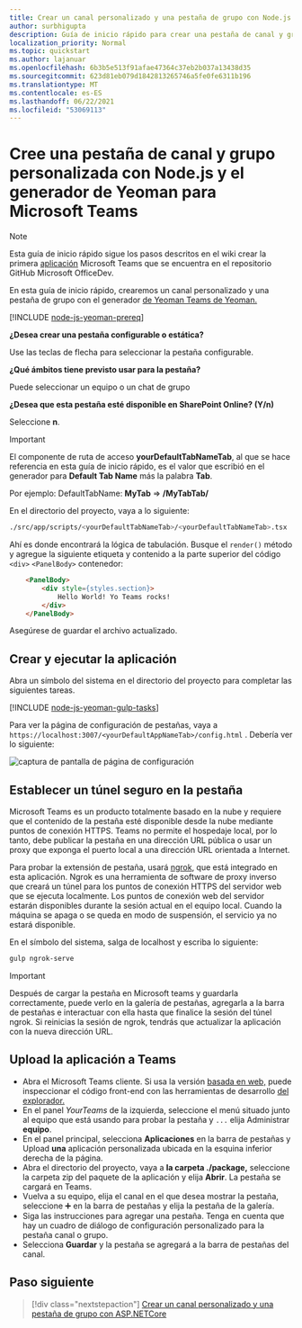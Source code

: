 ```yaml
---
title: Crear un canal personalizado y una pestaña de grupo con Node.js y el generador de Yeoman para Microsoft Teams
author: surbhigupta
description: Guía de inicio rápido para crear una pestaña de canal y grupo con el Generador de Yeoman para Microsoft Teams.
localization_priority: Normal
ms.topic: quickstart
ms.author: lajanuar
ms.openlocfilehash: 6b3b5e513f91afae47364c37eb2b037a13438d35
ms.sourcegitcommit: 623d81eb079d1842813265746a5fe0fe6311b196
ms.translationtype: MT
ms.contentlocale: es-ES
ms.lasthandoff: 06/22/2021
ms.locfileid: "53069113"
---
```

# <a name="create-a-custom-channel-and-group-tab-using-nodejs-and-the-yeoman-generator-for-microsoft-teams"></a>Cree una pestaña de canal y grupo personalizada con Node.js y el generador de Yeoman para Microsoft Teams

>[!NOTE]
>Esta guía de inicio rápido sigue los pasos descritos en el wiki crear la primera [aplicación](https://github.com/OfficeDev/generator-teams/wiki/Build-Your-First-Microsoft-Teams-App) Microsoft Teams que se encuentra en el repositorio GitHub Microsoft OfficeDev.

En esta guía de inicio rápido, crearemos un canal personalizado y una pestaña de grupo con el generador [de Yeoman Teams de Yeoman.](https://github.com/OfficeDev/generator-teams/)

[!INCLUDE [node-js-yeoman-prereq](~/includes/tabs/node-js-yeoman-prereq.md)]

**¿Desea crear una pestaña configurable o estática?**

Use las teclas de flecha para seleccionar la pestaña configurable.

**¿Qué ámbitos tiene previsto usar para la pestaña?**

Puede seleccionar un equipo o un chat de grupo

**¿Desea que esta pestaña esté disponible en SharePoint Online? (Y/n)** 

Seleccione **n**.

>[!IMPORTANT]
>El componente de ruta de acceso **yourDefaultTabNameTab**, al que se hace referencia en esta guía de inicio rápido, es el valor que escribió en el generador para **Default Tab Name** más la palabra **Tab**.
>
>Por ejemplo: DefaultTabName: **MyTab**  =>  **/MyTabTab/**

En el directorio del proyecto, vaya a lo siguiente:

```bash
./src/app/scripts/<yourDefaultTabNameTab>/<yourDefaultTabNameTab>.tsx
```

Ahí es donde encontrará la lógica de tabulación. Busque el `render()` método y agregue la siguiente etiqueta y contenido a la parte superior del código `<div>` `<PanelBody>` contenedor:

```html
    <PanelBody>
        <div style={styles.section}>
            Hello World! Yo Teams rocks!
        </div>
    </PanelBody>
```

Asegúrese de guardar el archivo actualizado.

## <a name="build-and-run-your-application"></a>Crear y ejecutar la aplicación

Abra un símbolo del sistema en el directorio del proyecto para completar las siguientes tareas.

[!INCLUDE [node-js-yeoman-gulp-tasks](~/includes/tabs/node-js-yeoman-gulp-tasks.md)]

Para ver la página de configuración de pestañas, vaya a `https://localhost:3007/<yourDefaultAppNameTab>/config.html` . Debería ver lo siguiente:

![captura de pantalla de página de configuración](~/assets/images/tab-images/configurationPage.png)

## <a name="establish-a-secure-tunnel-to-your-tab"></a>Establecer un túnel seguro en la pestaña

Microsoft Teams es un producto totalmente basado en la nube y requiere que el contenido de la pestaña esté disponible desde la nube mediante puntos de conexión HTTPS. Teams no permite el hospedaje local, por lo tanto, debe publicar la pestaña en una dirección URL pública o usar un proxy que exponga el puerto local a una dirección URL orientada a Internet.

Para probar la extensión de pestaña, usará [ngrok](https://ngrok.com/docs), que está integrado en esta aplicación. Ngrok es una herramienta de software de proxy inverso que creará un túnel para los puntos de conexión HTTPS del servidor web que se ejecuta localmente. Los puntos de conexión web del servidor estarán disponibles durante la sesión actual en el equipo local. Cuando la máquina se apaga o se queda en modo de suspensión, el servicio ya no estará disponible.

En el símbolo del sistema, salga de localhost y escriba lo siguiente:

```bash
gulp ngrok-serve
```

> [!IMPORTANT]
> Después de cargar la pestaña en Microsoft teams y guardarla correctamente, puede verlo en la galería de pestañas, agregarla a la barra de pestañas e interactuar con ella hasta que finalice la sesión del túnel ngrok. Si reinicias la sesión de ngrok, tendrás que actualizar la aplicación con la nueva dirección URL.

## <a name="upload-your-application-to-teams"></a>Upload la aplicación a Teams

- Abra el Microsoft Teams cliente. Si usa la versión [basada en web,](https://teams.microsoft.com) puede inspeccionar el código front-end con las herramientas de desarrollo [del explorador.](~/tabs/how-to/developer-tools.md)
- En el panel *YourTeams* de la izquierda, seleccione el menú situado junto al equipo que está usando para probar la pestaña y `...` elija Administrar **equipo**.
- En el panel principal, selecciona **Aplicaciones** en la barra de pestañas y Upload **una** aplicación personalizada ubicada en la esquina inferior derecha de la página.
- Abra el directorio del proyecto, vaya a **la carpeta ./package,** seleccione la carpeta zip del paquete de la aplicación y elija **Abrir**. La pestaña se cargará en Teams.
- Vuelva a su equipo, elija el canal en el que desea mostrar la pestaña, seleccione ➕ en la barra de pestañas y elija la pestaña de la galería.
- Siga las instrucciones para agregar una pestaña. Tenga en cuenta que hay un cuadro de diálogo de configuración personalizado para la pestaña canal o grupo.
- Selecciona **Guardar** y la pestaña se agregará a la barra de pestañas del canal.

## <a name="next-step"></a>Paso siguiente

> [!div class="nextstepaction"]
> [Crear un canal personalizado y una pestaña de grupo con ASP.NETCore](~/tabs/quickstarts/create-channel-group-tab-dotnet-core.md)

